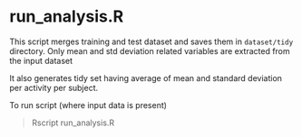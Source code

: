run_analysis.R
==============

This script merges training and test dataset and saves them in `dataset/tidy` directory.
Only mean and std deviation related variables are extracted from the input dataset

It also generates tidy set having average of mean and standard deviation per activity per subject.

To run script (where input data is present)
> Rscript run_analysis.R
